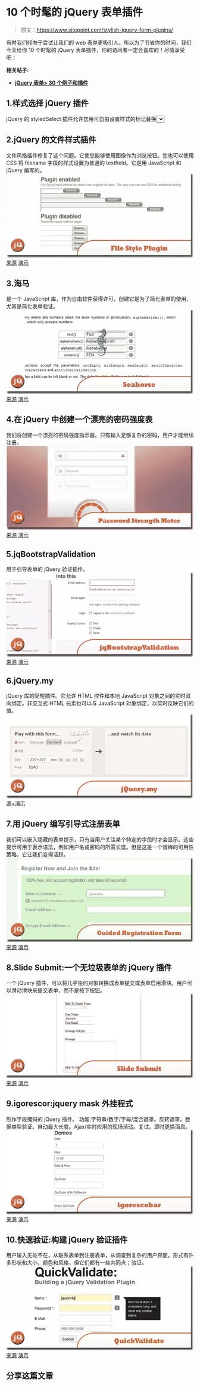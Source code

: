# 10 个时髦的 jQuery 表单插件

> 原文：<https://www.sitepoint.com/stylish-jquery-form-plugins/>

有时我们倾向于尝试让我们的 web 表单更吸引人。所以为了节省你的时间，我们今天给你 10 个时髦的 jQuery 表单插件，你的访问者一定会喜欢的！尽情享受吧！

**相关帖子:**

*   [**jQuery 表单> 30 个例子和插件**](http://www.jquery4u.com/forms/30-jquery-forms/)

## 1.样式选择 jQuery 插件

jQuery 的 styledSelect 插件允许您用可自由设置样式的标记替换<select>表单元素。原始的 select 元素保留在页面中，所以表单不会改变，没有 Javascript 的用户只需返回到原始的表单元素。SourceDemo</select>

## 2.jQuery 的文件样式插件

文件风格插件修复了这个问题。它使您能够使用图像作为浏览按钮。您也可以使用 CSS 将 filename 字段的样式设置为普通的 textfield。它是用 JavaScript 和 jQuery 编写的。
[![File Style Plugin](img/9fc2f9714dcd67605967c9093700dc92.png)](http://www.appelsiini.net/projects/filestyle) 
[来源](http://www.appelsiini.net/projects/filestyle) [演示](http://www.appelsiini.net/projects/filestyle/demo.html)

## 3.海马

是一个 JavaScript 库，作为自由软件获得许可，创建它是为了简化表单的使用，尤其是简化表单验证。
[![Seahorse](img/c487899c45823a0dc9a8235f79bb70c0.png)](http://seahorsejs.sourceforge.net/index.php) 
[来源](http://seahorsejs.sourceforge.net/index.php) [演示](http://seahorsejs.sourceforge.net/tutorial.php?cap=4)

## 4.在 jQuery 中创建一个漂亮的密码强度表

我们将创建一个漂亮的密码强度指示器。只有输入足够复杂的密码，用户才能继续注册。
[![Password Strength Meter](img/f7b4417dc6a3e09455bbdea4c948f4b7.png)](http://tutorialzine.com/2012/06/beautiful-password-strength-indicator/) 
[来源](http://tutorialzine.com/2012/06/beautiful-password-strength-indicator/) [演示](http://demo.tutorialzine.com/2012/06/beautiful-password-strength-indicator/)

## 5.jqBootstrapValidation

用于引导表单的 jQuery 验证插件。
[![jqBootstrapValidation](img/0690afcc0894993cf617e19cd713be50.png)](https://github.com/ReactiveRaven/jqBootstrapValidation) 
[来源](https://github.com/ReactiveRaven/jqBootstrapValidation) [演示](http://reactiveraven.github.com/jqBootstrapValidation/)

## 6.jQuery.my

jQuery 库的简短插件。它允许 HTML 控件和本地 JavaScript 对象之间的实时双向绑定。非交互式 HTML 元素也可以与 JavaScript 对象绑定，以实时反映它们的值。
[![jQuery.my](img/c4de2fa3012d353499901a931ee25816.png)](http://jquerymy.com/) 
[源+演示](http://jquerymy.com/)

## 7.用 jQuery 编写引导式注册表单

我们可以嵌入隐藏的表单提示，只有当用户关注某个特定的字段时才会显示。这些提示可用于表示语法，例如用户名或密码的所需长度。但是这是一个很棒的可用性策略，它让我们变得活跃。
[![Guided Registration Form](img/74e1afe35c20351c79ddd05628285e11.png)](http://vandelaydesign.com/blog/web-development/guided-registration-form/) 
[来源](http://vandelaydesign.com/blog/web-development/guided-registration-form/) [演示](http://vandelaydesign.com/demos/registration-form/index.html)

## 8.Slide Submit:一个无垃圾表单的 jQuery 插件

一个 jQuery 插件，可以将几乎任何对象转换成表单提交或表单启用滑块。用户可以滑动滑块来提交表单，而不是按下按钮。
[![Slide Submit](img/47184025d53ea30be8f6e0a624d84c8c.png)](http://jasonlau.biz/home/jquery/slide-submit-a-jquery-plugin-for-spam-less-forms) 
[来源](http://jasonlau.biz/home/jquery/slide-submit-a-jquery-plugin-for-spam-less-forms) [演示](http://jasonlau.biz/public/examples/slide-submit/)

## 9.igorescor:jquery mask 外挂程式

制作字段掩码的 jQuery 插件。
功能:字符串/数字/字母/混合遮罩。反转遮罩。数据类型验证。自动最大长度。Ajax/实时应用的现场活动。复试。即时更换面具。
[![igorescobar](img/aa0f37a3aaa84070afa279a7ae8cffcd.png)](https://github.com/igorescobar/jQuery-Mask-Plugin) 
[来源](https://github.com/igorescobar/jQuery-Mask-Plugin) [演示](http://igorescobar.github.com/jQuery-Mask-Plugin/)

## 10.快速验证:构建 jQuery 验证插件

用户输入无处不在，从联系表单到注册表单，从调查到复杂的用户界面。形式有许多形状和大小，颜色和风格，但它们都有一些共同点；验证。
[![QuickValidate](img/bd19a82a4334ed9d5519be5ff877aa73.png)](http://www.onextrapixel.com/2012/05/09/quickvalidate-building-a-jquery-validation-plugin/) 
[来源](http://www.onextrapixel.com/2012/05/09/quickvalidate-building-a-jquery-validation-plugin/) [演示](http://www.onextrapixel.com/examples/jq-quickvalidate/)

## 分享这篇文章